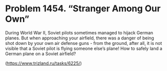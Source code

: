 # Problem 1454. “Stranger Among Our Own”

During World War II, Soviet pilots sometimes managed to hijack German planes. But when approaching your airfield, there was a danger of being shot down by your own air defense guns - from the ground, after all, it is not visible that a Soviet pilot is flying someone else’s plane! How to safely land a German plane on a Soviet airfield?

(https://www.trizland.ru/tasks/6225/)